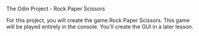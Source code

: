 The Odin Project - Rock Paper Scissors

For this project, you will create the game Rock Paper Scissors. 
This game will be played entirely in the console. 
You'll create the GUI in a later lesson.



